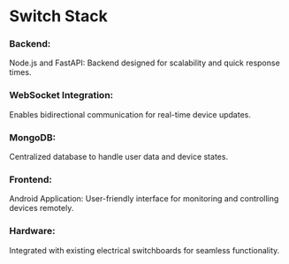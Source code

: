 
# Switch Stack

### Backend:
Node.js and FastAPI: Backend designed for scalability and quick response times.

### WebSocket Integration:
Enables bidirectional communication for real-time device updates.

### MongoDB:
Centralized database to handle user data and device states.

### Frontend:
Android Application: User-friendly interface for monitoring and controlling devices remotely.

### Hardware:
Integrated with existing electrical switchboards for seamless functionality.
